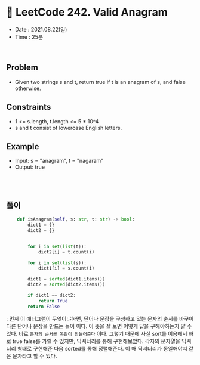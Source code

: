 # 🦪 LeetCode 242. Valid Anagram
- Date : 2021.08.22(일)
- Time : 25분
<br>

## Problem

- Given two strings s and t, return true if t is an anagram of s, and false otherwise.
 


 
## Constraints
- 1 <= s.length, t.length <= 5 * 10^4
- s and t consist of lowercase English letters.


## Example

- Input: s = "anagram", t = "nagaram"
- Output: true

<br><br>

## 풀이
```python
    def isAnagram(self, s: str, t: str) -> bool:
        dict1 = {}
        dict2 = {}


        for i in set(list(t)):
            dict2[i] = t.count(i)

        for i in set(list(s)):
            dict1[i] = s.count(i)

        dict1 = sorted(dict1.items())
        dict2 = sorted(dict2.items())

        if dict1 == dict2:
            return True
        return False
```
: 먼저 이 애너그램이 무엇이냐하면, 단어나 문장을 구성하고 있는 문자의 순서를 바꾸어 다른 단어나 문장을 만드는 놀이 이다. 이 뜻을 잘 보면 어떻게 답을 구해야하는지 알 수 있다. 바로 ```문자의 순서를 똑같이 만들어준다``` 이다. 그렇기 때문에 사실 sort를 이용해서 바로 true false를 가릴 수 있지만, 딕셔너리를 통해 구현해보았다. 각자의 문자열을 딕셔너리 형태로 구현해준 다음 sorted를 통해 정렬해준다. 이 때 딕셔너리가 동일해야지 같은 문자라고 할 수 있다.

